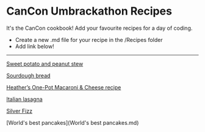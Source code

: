 # CanCon Umbrackathon Recipes

It's the CanCon cookbook! Add your favourite recipes for a day of coding.

* Create a new .md file for your recipe in the /Recipes folder
* Add link below!

---------

[Sweet potato and peanut stew](SweetPotatoPeanutStew.md)

[Sourdough bread](sourdough.md)

[Heather’s One-Pot Macaroni & Cheese recipe](HeathersOnePotMacaroniCheese.md)

[Italian lasagna](guiseppes-lasagna.md)

[Silver Fizz](SilverFizz.md)

[World's best pancakes](World's best pancakes.md)
